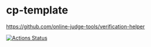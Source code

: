 # cp-template

https://github.com/online-judge-tools/verification-helper

[![Actions Status](https://github.com/beet-aizu/library/workflows/verify/badge.svg)](https://github.com/happypotato1207/cp-template/actions)
